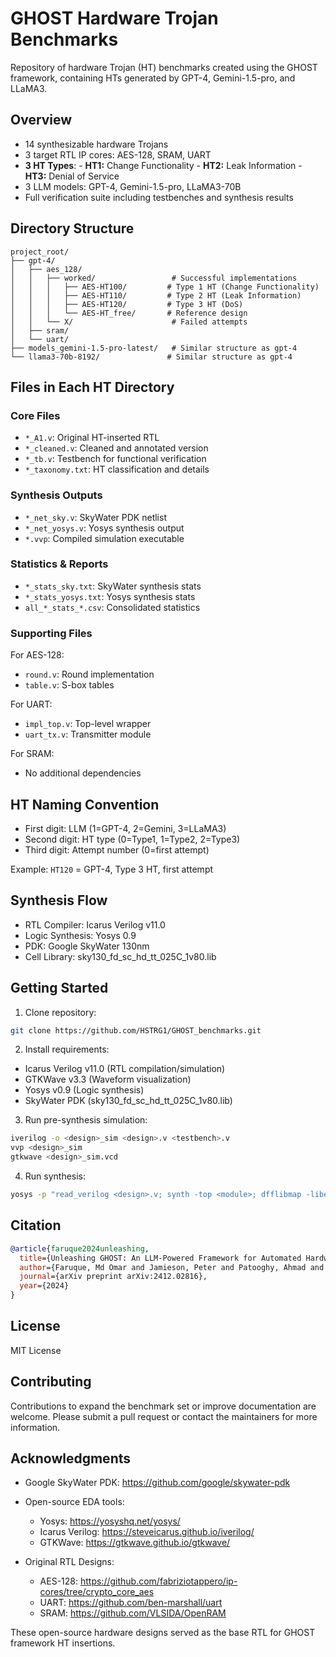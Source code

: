 # GHOST Hardware Trojan Benchmarks

Repository of hardware Trojan (HT) benchmarks created using the GHOST framework, containing HTs generated by GPT-4, Gemini-1.5-pro, and LLaMA3.

## Overview
- 14 synthesizable hardware Trojans 
- 3 target RTL IP cores: AES-128, SRAM, UART
- **3 HT Types**: - **HT1:** Change Functionality - **HT2:** Leak Information - **HT3:** Denial of Service
- 3 LLM models: GPT-4, Gemini-1.5-pro, LLaMA3-70B
- Full verification suite including testbenches and synthesis results

## Directory Structure

```
project_root/
├── gpt-4/
│   ├── aes_128/
│   │   ├── worked/                 # Successful implementations
│   │   │   ├── AES-HT100/         # Type 1 HT (Change Functionality)
│   │   │   ├── AES-HT110/         # Type 2 HT (Leak Information) 
│   │   │   ├── AES-HT120/         # Type 3 HT (DoS)
│   │   │   └── AES-HT_free/       # Reference design
│   │   └── X/                      # Failed attempts
│   ├── sram/
│   └── uart/
├── models_gemini-1.5-pro-latest/   # Similar structure as gpt-4
└── llama3-70b-8192/               # Similar structure as gpt-4
```

## Files in Each HT Directory

### Core Files
- `*_A1.v`: Original HT-inserted RTL
- `*_cleaned.v`: Cleaned and annotated version
- `*_tb.v`: Testbench for functional verification
- `*_taxonomy.txt`: HT classification and details

### Synthesis Outputs
- `*_net_sky.v`: SkyWater PDK netlist
- `*_net_yosys.v`: Yosys synthesis output
- `*.vvp`: Compiled simulation executable

### Statistics & Reports
- `*_stats_sky.txt`: SkyWater synthesis stats
- `*_stats_yosys.txt`: Yosys synthesis stats
- `all_*_stats_*.csv`: Consolidated statistics

### Supporting Files
For AES-128:
- `round.v`: Round implementation
- `table.v`: S-box tables

For UART:
- `impl_top.v`: Top-level wrapper
- `uart_tx.v`: Transmitter module

For SRAM:
- No additional dependencies

## HT Naming Convention

- First digit: LLM (1=GPT-4, 2=Gemini, 3=LLaMA3)
- Second digit: HT type (0=Type1, 1=Type2, 2=Type3)  
- Third digit: Attempt number (0=first attempt)

Example: `HT120` = GPT-4, Type 3 HT, first attempt

## Synthesis Flow

- RTL Compiler: Icarus Verilog v11.0
- Logic Synthesis: Yosys 0.9
- PDK: Google SkyWater 130nm
- Cell Library: sky130_fd_sc_hd_tt_025C_1v80.lib

## Getting Started

1. Clone repository:
```bash
git clone https://github.com/HSTRG1/GHOST_benchmarks.git
```

2. Install requirements:
- Icarus Verilog v11.0 (RTL compilation/simulation)
- GTKWave v3.3 (Waveform visualization)  
- Yosys v0.9 (Logic synthesis)
- SkyWater PDK (sky130_fd_sc_hd_tt_025C_1v80.lib)

3. Run pre-synthesis simulation:
```bash
iverilog -o <design>_sim <design>.v <testbench>.v
vvp <design>_sim
gtkwave <design>_sim.vcd
```

4. Run synthesis:
```bash
yosys -p "read_verilog <design>.v; synth -top <module>; dfflibmap -liberty sky130_fd_sc_hd_tt_025C_1v80.lib; abc -liberty sky130_fd_sc_hd_tt_025C_1v80.lib"
```

## Citation

```bibtex
@article{faruque2024unleashing,
  title={Unleashing GHOST: An LLM-Powered Framework for Automated Hardware Trojan Design},
  author={Faruque, Md Omar and Jamieson, Peter and Patooghy, Ahmad and Badawy, Abdel-Hameed A},
  journal={arXiv preprint arXiv:2412.02816},
  year={2024}
}
```

## License
MIT License

## Contributing

Contributions to expand the benchmark set or improve documentation are welcome. Please submit a pull request or contact the maintainers for more information.

## Acknowledgments
- Google SkyWater PDK: https://github.com/google/skywater-pdk
- Open-source EDA tools:
  - Yosys: https://yosyshq.net/yosys/
  - Icarus Verilog: https://steveicarus.github.io/iverilog/
  - GTKWave: https://gtkwave.github.io/gtkwave/

- Original RTL Designs:
  - AES-128: https://github.com/fabriziotappero/ip-cores/tree/crypto_core_aes
  - UART: https://github.com/ben-marshall/uart
  - SRAM: https://github.com/VLSIDA/OpenRAM

These open-source hardware designs served as the base RTL for GHOST framework HT insertions.